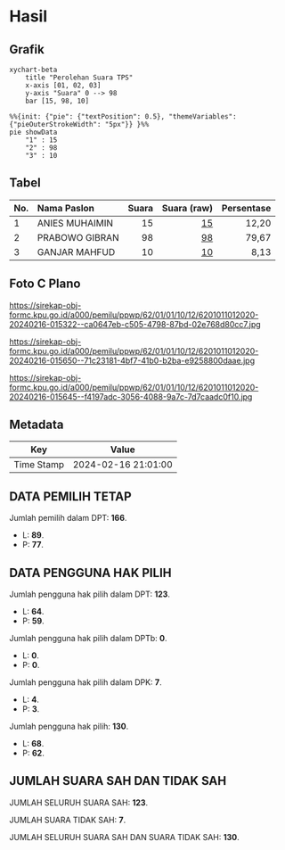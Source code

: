 # Hasil

## Grafik

```mermaid
xychart-beta
    title "Perolehan Suara TPS"
    x-axis [01, 02, 03]
    y-axis "Suara" 0 --> 98
    bar [15, 98, 10]
```

```mermaid
%%{init: {"pie": {"textPosition": 0.5}, "themeVariables": {"pieOuterStrokeWidth": "5px"}} }%%
pie showData
    "1" : 15
    "2" : 98
    "3" : 10
```

## Tabel

| No. | Nama Paslon    | Suara | Suara (raw) | Persentase |
|:--- |:-------------- | -----:| -----------:| ----------:|
| 1   | ANIES MUHAIMIN | 15    | [15][p-1]   | 12,20      |
| 2   | PRABOWO GIBRAN | 98    | [98][p-2]   | 79,67      |
| 3   | GANJAR MAHFUD  | 10    | [10][p-3]   | 8,13       |


[p-1]: https://github.com/gigit-pemilu/pemilu-2024-62-kalimantan-tengah/blob/main/pilpres/hitung-suara/sub/62-kalimantan-tengah/sub/01-kotawaringin-barat/sub/01-kumai/sub/1012-kumai-hulu/sub/020-tps/sub/paslon-1.txt
[p-2]: https://github.com/gigit-pemilu/pemilu-2024-62-kalimantan-tengah/blob/main/pilpres/hitung-suara/sub/62-kalimantan-tengah/sub/01-kotawaringin-barat/sub/01-kumai/sub/1012-kumai-hulu/sub/020-tps/sub/paslon-2.txt
[p-3]: https://github.com/gigit-pemilu/pemilu-2024-62-kalimantan-tengah/blob/main/pilpres/hitung-suara/sub/62-kalimantan-tengah/sub/01-kotawaringin-barat/sub/01-kumai/sub/1012-kumai-hulu/sub/020-tps/sub/paslon-3.txt

## Foto C Plano

https://sirekap-obj-formc.kpu.go.id/a000/pemilu/ppwp/62/01/01/10/12/6201011012020-20240216-015322--ca0647eb-c505-4798-87bd-02e768d80cc7.jpg

https://sirekap-obj-formc.kpu.go.id/a000/pemilu/ppwp/62/01/01/10/12/6201011012020-20240216-015650--71c23181-4bf7-41b0-b2ba-e9258800daae.jpg

https://sirekap-obj-formc.kpu.go.id/a000/pemilu/ppwp/62/01/01/10/12/6201011012020-20240216-015645--f4197adc-3056-4088-9a7c-7d7caadc0f10.jpg


## Metadata

| Key        | Value               |
| ---------- | ------------------- |
| Time Stamp | 2024-02-16 21:01:00 |


## DATA PEMILIH TETAP

Jumlah pemilih dalam DPT: **166**.
 * L: **89**.
 * P: **77**.

## DATA PENGGUNA HAK PILIH

Jumlah pengguna hak pilih dalam DPT: **123**.
 * L: **64**.
 * P: **59**.

Jumlah pengguna hak pilih dalam DPTb: **0**.
 * L: **0**.
 * P: **0**.

Jumlah pengguna hak pilih dalam DPK: **7**.
 * L: **4**.
 * P: **3**.

Jumlah pengguna hak pilih: **130**.
 * L: **68**.
 * P: **62**.

## JUMLAH SUARA SAH DAN TIDAK SAH

JUMLAH SELURUH SUARA SAH: **123**.

JUMLAH SUARA TIDAK SAH: **7**.

JUMLAH SELURUH SUARA SAH DAN SUARA TIDAK SAH: **130**.


